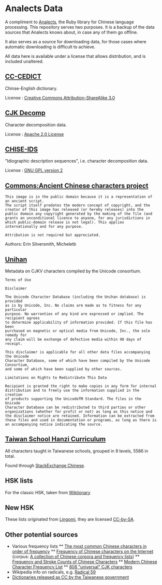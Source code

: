 # Analects Data

A compliment to [Analects](http://github.com/plexus/analects), the Ruby library for Chinese language processing. This repository serves two purposes. It is a backup of the data sources that Analects knows about, in case any of them go offline.

It also serves as a source for downloading data, for those cases where automatic downloading is difficult to achieve.

All data here is available under a license that allows distribution, and is included unaltered.

## [CC-CEDICT](http://cc-cedict.org/)

Chinse-English dictionary.

License : [Creative Commons Attribution-ShareAlike 3.0](http://creativecommons.org/licenses/by-sa/3.0/)

## [CJK Decomp](http://cjkdecomp.codeplex.com/)

Character decomposition data.

License : [Apache 2.0 License](http://cjkdecomp.codeplex.com/license)

## [CHISE-IDS](http://www.chise.org/ids/index.html)

"Idiographic description sequences", i.e. character decomposition data.

License : [GNU GPL version 2](http://www.gnu.org/licenses/gpl-2.0.html)

## [Commons:Ancient Chinese characters project](http://commons.wikimedia.org/wiki/Commons:Ancient_Chinese_characters)

```
This image is in the public domain because it is a representation of an ancient script.
The script itself predates the modern concept of copyright, and the creator of this image has released (or hereby releases) into the public domain any copyright generated by the making of the file (and grants an unconditional licence to anyone, for any jurisdictions in which public-domain release is not legal). This applies internationally and for any purpose.

Attribution is not required but appreciated.
```

Authors: Erin Silversmith, Micheletb

## [Unihan](http://www.unicode.org/charts/unihan.html)

Metadata on CJKV characters compiled by the Unicode consortium.

```
Terms of Use

Disclaimer

The Unicode Character Database (including the Unihan database) is provided
as is by Unicode, Inc. No claims are made as to fitness for any particular
purpose. No warranties of any kind are expressed or implied. The recipient agrees
to determine applicability of information provided. If this file has been
purchased on magnetic or optical media from Unicode, Inc., the sole remedy for
any claim will be exchange of defective media within 90 days of receipt.

This disclaimer is applicable for all other data files accompanying the Unicode
Character Database, some of which have been compiled by the Unicode Consortium,
and some of which have been supplied by other sources.

Limitations on Rights to Redistribute This Data

Recipient is granted the right to make copies in any form for internal
distribution and to freely use the information supplied in the creation
of products supporting the UnicodeTM Standard. The files in the Unicode
Character Database can be redistributed to third parties or other
organizations (whether for profit or not) as long as this notice and
the disclaimer notice are retained. Information can be extracted from
these files and used in documentation or programs, as long as there is
an accompanying notice indicating the source.
```

## [Taiwan School Hanzi Curriculum]( http://residence.educities.edu.tw/wei3128/currinstruc/wordclause/generwordgrd9.htm)

All characters taught in Taiwanese schools, grouped in 9 levels, 5586 in total.

Found through [StackExchange Chinese](http://chinese.stackexchange.com/questions/6200/table-of-chinese-characters-taught-in-primary-school-grouped-by-grade?atw=1).

## HSK lists

For the classic HSK, taken from [Wiktionary](http://en.wiktionary.org/wiki/Appendix:HSK_list_of_Mandarin_words)

## New HSK

These lists originated from [Lingomi](http://lingomi.com/blog/hsk-lists-2010/), they are licensed [CC-by-SA](http://creativecommons.org/licenses/by/3.0/).

## Other potential sources

* Various frequency lists
** [The most common Chinese characters in order of frequency](http://www.zein.se/patrick/3000char.html)
** [Frequency of Chinese characters on the Internet](http://corpus.leeds.ac.uk/frqc/i-zh-char.num) (corpus: [A collection of Chinese corpora and frequency lists](http://corpus.leeds.ac.uk/query-zh.html))
** [Frequency and Stroke Counts of Chinese Characters](http://technology.chtsai.org/charfreq/)
** [Modern Chinese Character Frequency List](http://lingua.mtsu.edu/chinese-computing/statistics/char/list.php?Which=MO)
** [808 "universal" CJK characters](http://www.theworldofchinese.com/2014/04/808-ways-to-write-chinese-korean-and-japanese/)
* Wikipedia info on radicals, e.g. [Radical 59](http://en.wikipedia.org/w/index.php?title=Radical_59)
* [Dictionaries released as CC by the Taiwanese government](http://resources.publicense.moe.edu.tw/)

